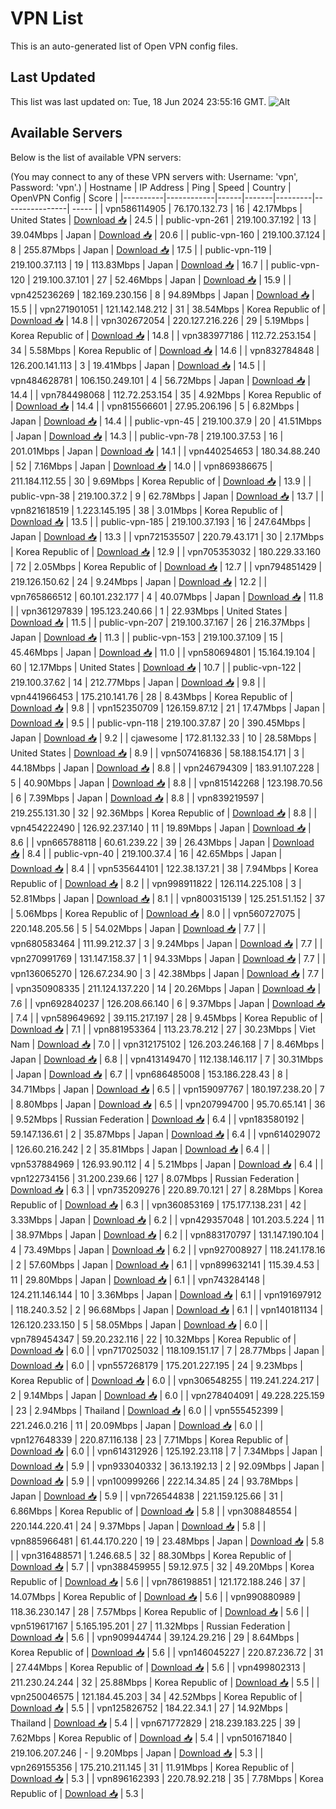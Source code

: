 # VPN List

This is an auto-generated list of Open VPN config files.

## Last Updated

This list was last updated on: Tue, 18 Jun 2024 23:55:16 GMT.
![Alt](https://repobeats.axiom.co/api/embed/186b98318ef1479477931607c1ad7d823f12451f.svg "Repobeats analytics image")

## Available Servers

Below is the list of available VPN servers:

(You may connect to any of these VPN servers with: Username: 'vpn', Password: 'vpn'.)
| Hostname | IP Address | Ping | Speed | Country | OpenVPN Config | Score |
|----------|------------|------|-------|---------|----------------| ----- |
| vpn586114905 | 76.170.132.73 | 16 | 42.17Mbps | United States | [Download 📥](./configs/server_0_US.ovpn) | 24.5 |
| public-vpn-261 | 219.100.37.192 | 13 | 39.04Mbps | Japan | [Download 📥](./configs/server_1_JP.ovpn) | 20.6 |
| public-vpn-160 | 219.100.37.124 | 8 | 255.87Mbps | Japan | [Download 📥](./configs/server_2_JP.ovpn) | 17.5 |
| public-vpn-119 | 219.100.37.113 | 19 | 113.83Mbps | Japan | [Download 📥](./configs/server_3_JP.ovpn) | 16.7 |
| public-vpn-120 | 219.100.37.101 | 27 | 52.46Mbps | Japan | [Download 📥](./configs/server_4_JP.ovpn) | 15.9 |
| vpn425236269 | 182.169.230.156 | 8 | 94.89Mbps | Japan | [Download 📥](./configs/server_5_JP.ovpn) | 15.5 |
| vpn271901051 | 121.142.148.212 | 31 | 38.54Mbps | Korea Republic of | [Download 📥](./configs/server_6_KR.ovpn) | 14.8 |
| vpn302672054 | 220.127.216.226 | 29 | 5.19Mbps | Korea Republic of | [Download 📥](./configs/server_7_KR.ovpn) | 14.8 |
| vpn383977186 | 112.72.253.154 | 34 | 5.58Mbps | Korea Republic of | [Download 📥](./configs/server_8_KR.ovpn) | 14.6 |
| vpn832784848 | 126.200.141.113 | 3 | 19.41Mbps | Japan | [Download 📥](./configs/server_9_JP.ovpn) | 14.5 |
| vpn484628781 | 106.150.249.101 | 4 | 56.72Mbps | Japan | [Download 📥](./configs/server_10_JP.ovpn) | 14.4 |
| vpn784498068 | 112.72.253.154 | 35 | 4.92Mbps | Korea Republic of | [Download 📥](./configs/server_11_KR.ovpn) | 14.4 |
| vpn815566601 | 27.95.206.196 | 5 | 6.82Mbps | Japan | [Download 📥](./configs/server_12_JP.ovpn) | 14.4 |
| public-vpn-45 | 219.100.37.9 | 20 | 41.51Mbps | Japan | [Download 📥](./configs/server_13_JP.ovpn) | 14.3 |
| public-vpn-78 | 219.100.37.53 | 16 | 201.01Mbps | Japan | [Download 📥](./configs/server_14_JP.ovpn) | 14.1 |
| vpn440254653 | 180.34.88.240 | 52 | 7.16Mbps | Japan | [Download 📥](./configs/server_15_JP.ovpn) | 14.0 |
| vpn869386675 | 211.184.112.55 | 30 | 9.69Mbps | Korea Republic of | [Download 📥](./configs/server_16_KR.ovpn) | 13.9 |
| public-vpn-38 | 219.100.37.2 | 9 | 62.78Mbps | Japan | [Download 📥](./configs/server_17_JP.ovpn) | 13.7 |
| vpn821618519 | 1.223.145.195 | 38 | 3.01Mbps | Korea Republic of | [Download 📥](./configs/server_18_KR.ovpn) | 13.5 |
| public-vpn-185 | 219.100.37.193 | 16 | 247.64Mbps | Japan | [Download 📥](./configs/server_19_JP.ovpn) | 13.3 |
| vpn721535507 | 220.79.43.171 | 30 | 2.17Mbps | Korea Republic of | [Download 📥](./configs/server_20_KR.ovpn) | 12.9 |
| vpn705353032 | 180.229.33.160 | 72 | 2.05Mbps | Korea Republic of | [Download 📥](./configs/server_21_KR.ovpn) | 12.7 |
| vpn794851429 | 219.126.150.62 | 24 | 9.24Mbps | Japan | [Download 📥](./configs/server_22_JP.ovpn) | 12.2 |
| vpn765866512 | 60.101.232.177 | 4 | 40.07Mbps | Japan | [Download 📥](./configs/server_23_JP.ovpn) | 11.8 |
| vpn361297839 | 195.123.240.66 | 1 | 22.93Mbps | United States | [Download 📥](./configs/server_24_US.ovpn) | 11.5 |
| public-vpn-207 | 219.100.37.167 | 26 | 216.37Mbps | Japan | [Download 📥](./configs/server_25_JP.ovpn) | 11.3 |
| public-vpn-153 | 219.100.37.109 | 15 | 45.46Mbps | Japan | [Download 📥](./configs/server_26_JP.ovpn) | 11.0 |
| vpn580694801 | 15.164.19.104 | 60 | 12.17Mbps | United States | [Download 📥](./configs/server_27_US.ovpn) | 10.7 |
| public-vpn-122 | 219.100.37.62 | 14 | 212.77Mbps | Japan | [Download 📥](./configs/server_28_JP.ovpn) | 9.8 |
| vpn441966453 | 175.210.141.76 | 28 | 8.43Mbps | Korea Republic of | [Download 📥](./configs/server_29_KR.ovpn) | 9.8 |
| vpn152350709 | 126.159.87.12 | 21 | 17.47Mbps | Japan | [Download 📥](./configs/server_30_JP.ovpn) | 9.5 |
| public-vpn-118 | 219.100.37.87 | 20 | 390.45Mbps | Japan | [Download 📥](./configs/server_31_JP.ovpn) | 9.2 |
| cjawesome | 172.81.132.33 | 10 | 28.58Mbps | United States | [Download 📥](./configs/server_32_US.ovpn) | 8.9 |
| vpn507416836 | 58.188.154.171 | 3 | 44.18Mbps | Japan | [Download 📥](./configs/server_33_JP.ovpn) | 8.8 |
| vpn246794309 | 183.91.107.228 | 5 | 40.90Mbps | Japan | [Download 📥](./configs/server_34_JP.ovpn) | 8.8 |
| vpn815142268 | 123.198.70.56 | 6 | 7.39Mbps | Japan | [Download 📥](./configs/server_35_JP.ovpn) | 8.8 |
| vpn839219597 | 219.255.131.30 | 32 | 92.36Mbps | Korea Republic of | [Download 📥](./configs/server_36_KR.ovpn) | 8.8 |
| vpn454222490 | 126.92.237.140 | 11 | 19.89Mbps | Japan | [Download 📥](./configs/server_37_JP.ovpn) | 8.6 |
| vpn665788118 | 60.61.239.22 | 39 | 26.43Mbps | Japan | [Download 📥](./configs/server_38_JP.ovpn) | 8.4 |
| public-vpn-40 | 219.100.37.4 | 16 | 42.65Mbps | Japan | [Download 📥](./configs/server_39_JP.ovpn) | 8.4 |
| vpn535644101 | 122.38.137.21 | 38 | 7.94Mbps | Korea Republic of | [Download 📥](./configs/server_40_KR.ovpn) | 8.2 |
| vpn998911822 | 126.114.225.108 | 3 | 52.81Mbps | Japan | [Download 📥](./configs/server_41_JP.ovpn) | 8.1 |
| vpn800315139 | 125.251.51.152 | 37 | 5.06Mbps | Korea Republic of | [Download 📥](./configs/server_42_KR.ovpn) | 8.0 |
| vpn560727075 | 220.148.205.56 | 5 | 54.02Mbps | Japan | [Download 📥](./configs/server_43_JP.ovpn) | 7.7 |
| vpn680583464 | 111.99.212.37 | 3 | 9.24Mbps | Japan | [Download 📥](./configs/server_44_JP.ovpn) | 7.7 |
| vpn270991769 | 131.147.158.37 | 1 | 94.33Mbps | Japan | [Download 📥](./configs/server_45_JP.ovpn) | 7.7 |
| vpn136065270 | 126.67.234.90 | 3 | 42.38Mbps | Japan | [Download 📥](./configs/server_46_JP.ovpn) | 7.7 |
| vpn350908335 | 211.124.137.220 | 14 | 20.26Mbps | Japan | [Download 📥](./configs/server_47_JP.ovpn) | 7.6 |
| vpn692840237 | 126.208.66.140 | 6 | 9.37Mbps | Japan | [Download 📥](./configs/server_48_JP.ovpn) | 7.4 |
| vpn589649692 | 39.115.217.197 | 28 | 9.45Mbps | Korea Republic of | [Download 📥](./configs/server_49_KR.ovpn) | 7.1 |
| vpn881953364 | 113.23.78.212 | 27 | 30.23Mbps | Viet Nam | [Download 📥](./configs/server_50_VN.ovpn) | 7.0 |
| vpn312175102 | 126.203.246.168 | 7 | 8.46Mbps | Japan | [Download 📥](./configs/server_51_JP.ovpn) | 6.8 |
| vpn413149470 | 112.138.146.117 | 7 | 30.31Mbps | Japan | [Download 📥](./configs/server_52_JP.ovpn) | 6.7 |
| vpn686485008 | 153.186.228.43 | 8 | 34.71Mbps | Japan | [Download 📥](./configs/server_53_JP.ovpn) | 6.5 |
| vpn159097767 | 180.197.238.20 | 7 | 8.80Mbps | Japan | [Download 📥](./configs/server_54_JP.ovpn) | 6.5 |
| vpn207994700 | 95.70.65.141 | 36 | 9.52Mbps | Russian Federation | [Download 📥](./configs/server_55_RU.ovpn) | 6.4 |
| vpn183580192 | 59.147.136.61 | 2 | 35.87Mbps | Japan | [Download 📥](./configs/server_56_JP.ovpn) | 6.4 |
| vpn614029072 | 126.60.216.242 | 2 | 35.81Mbps | Japan | [Download 📥](./configs/server_57_JP.ovpn) | 6.4 |
| vpn537884969 | 126.93.90.112 | 4 | 5.21Mbps | Japan | [Download 📥](./configs/server_58_JP.ovpn) | 6.4 |
| vpn122734156 | 31.200.239.66 | 127 | 8.07Mbps | Russian Federation | [Download 📥](./configs/server_59_RU.ovpn) | 6.3 |
| vpn735209276 | 220.89.70.121 | 27 | 8.28Mbps | Korea Republic of | [Download 📥](./configs/server_60_KR.ovpn) | 6.3 |
| vpn360853169 | 175.177.138.231 | 42 | 3.33Mbps | Japan | [Download 📥](./configs/server_61_JP.ovpn) | 6.2 |
| vpn429357048 | 101.203.5.224 | 11 | 38.97Mbps | Japan | [Download 📥](./configs/server_62_JP.ovpn) | 6.2 |
| vpn883170797 | 131.147.190.104 | 4 | 73.49Mbps | Japan | [Download 📥](./configs/server_63_JP.ovpn) | 6.2 |
| vpn927008927 | 118.241.178.16 | 2 | 57.60Mbps | Japan | [Download 📥](./configs/server_64_JP.ovpn) | 6.1 |
| vpn899632141 | 115.39.4.53 | 11 | 29.80Mbps | Japan | [Download 📥](./configs/server_65_JP.ovpn) | 6.1 |
| vpn743284148 | 124.211.146.144 | 10 | 3.36Mbps | Japan | [Download 📥](./configs/server_66_JP.ovpn) | 6.1 |
| vpn191697912 | 118.240.3.52 | 2 | 96.68Mbps | Japan | [Download 📥](./configs/server_67_JP.ovpn) | 6.1 |
| vpn140181134 | 126.120.233.150 | 5 | 58.05Mbps | Japan | [Download 📥](./configs/server_68_JP.ovpn) | 6.0 |
| vpn789454347 | 59.20.232.116 | 22 | 10.32Mbps | Korea Republic of | [Download 📥](./configs/server_69_KR.ovpn) | 6.0 |
| vpn717025032 | 118.109.151.17 | 7 | 28.77Mbps | Japan | [Download 📥](./configs/server_70_JP.ovpn) | 6.0 |
| vpn557268179 | 175.201.227.195 | 24 | 9.23Mbps | Korea Republic of | [Download 📥](./configs/server_71_KR.ovpn) | 6.0 |
| vpn306548255 | 119.241.224.217 | 2 | 9.14Mbps | Japan | [Download 📥](./configs/server_72_JP.ovpn) | 6.0 |
| vpn278404091 | 49.228.225.159 | 23 | 2.94Mbps | Thailand | [Download 📥](./configs/server_73_TH.ovpn) | 6.0 |
| vpn555452399 | 221.246.0.216 | 11 | 20.09Mbps | Japan | [Download 📥](./configs/server_74_JP.ovpn) | 6.0 |
| vpn127648339 | 220.87.116.138 | 23 | 7.71Mbps | Korea Republic of | [Download 📥](./configs/server_75_KR.ovpn) | 6.0 |
| vpn614312926 | 125.192.23.118 | 7 | 7.34Mbps | Japan | [Download 📥](./configs/server_76_JP.ovpn) | 5.9 |
| vpn933040332 | 36.13.192.13 | 2 | 92.09Mbps | Japan | [Download 📥](./configs/server_77_JP.ovpn) | 5.9 |
| vpn100999266 | 222.14.34.85 | 24 | 93.78Mbps | Japan | [Download 📥](./configs/server_78_JP.ovpn) | 5.9 |
| vpn726544838 | 221.159.125.66 | 31 | 6.86Mbps | Korea Republic of | [Download 📥](./configs/server_79_KR.ovpn) | 5.8 |
| vpn308848554 | 220.144.220.41 | 24 | 9.37Mbps | Japan | [Download 📥](./configs/server_80_JP.ovpn) | 5.8 |
| vpn885966481 | 61.44.170.220 | 19 | 23.48Mbps | Japan | [Download 📥](./configs/server_81_JP.ovpn) | 5.8 |
| vpn316488571 | 1.246.68.5 | 32 | 88.30Mbps | Korea Republic of | [Download 📥](./configs/server_82_KR.ovpn) | 5.7 |
| vpn388459955 | 59.12.97.5 | 32 | 49.20Mbps | Korea Republic of | [Download 📥](./configs/server_83_KR.ovpn) | 5.6 |
| vpn786198851 | 121.172.188.246 | 37 | 14.07Mbps | Korea Republic of | [Download 📥](./configs/server_84_KR.ovpn) | 5.6 |
| vpn990880989 | 118.36.230.147 | 28 | 7.57Mbps | Korea Republic of | [Download 📥](./configs/server_85_KR.ovpn) | 5.6 |
| vpn519617167 | 5.165.195.201 | 27 | 11.32Mbps | Russian Federation | [Download 📥](./configs/server_86_RU.ovpn) | 5.6 |
| vpn909944744 | 39.124.29.216 | 29 | 8.64Mbps | Korea Republic of | [Download 📥](./configs/server_87_KR.ovpn) | 5.6 |
| vpn146045227 | 220.87.236.72 | 31 | 27.44Mbps | Korea Republic of | [Download 📥](./configs/server_88_KR.ovpn) | 5.6 |
| vpn499802313 | 211.230.24.244 | 32 | 25.88Mbps | Korea Republic of | [Download 📥](./configs/server_89_KR.ovpn) | 5.5 |
| vpn250046575 | 121.184.45.203 | 34 | 42.52Mbps | Korea Republic of | [Download 📥](./configs/server_90_KR.ovpn) | 5.5 |
| vpn125826752 | 184.22.34.1 | 27 | 14.92Mbps | Thailand | [Download 📥](./configs/server_91_TH.ovpn) | 5.4 |
| vpn671772829 | 218.239.183.225 | 39 | 7.62Mbps | Korea Republic of | [Download 📥](./configs/server_92_KR.ovpn) | 5.4 |
| vpn501671840 | 219.106.207.246 | - | 9.20Mbps | Japan | [Download 📥](./configs/server_93_JP.ovpn) | 5.3 |
| vpn269155356 | 175.210.211.145 | 31 | 11.91Mbps | Korea Republic of | [Download 📥](./configs/server_94_KR.ovpn) | 5.3 |
| vpn896162393 | 220.78.92.218 | 35 | 7.78Mbps | Korea Republic of | [Download 📥](./configs/server_95_KR.ovpn) | 5.3 |
